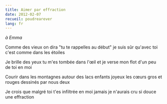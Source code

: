 ```yaml
---
title: Aimer par effraction
date: 2012-02-07
recueil: poudrearever
lang: fr
---
```


*à Emma*

Comme des vieux on dira "tu te rappelles au début"
je suis sûr qu'avec toi c'est comme dans les étoiles

Je brille des yeux tu m'es tombée dans l'œil
et je verse mon flot d'un peu de toi en moi

Courir dans les montagnes autour des lacs enfants joyeux
les cœurs gros et rouges dessinés par nous deux

Je crois que malgré toi t'es infiltrée en moi
jamais je n'aurais cru si douce une effraction
